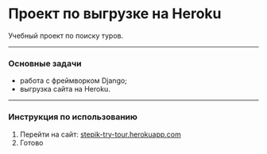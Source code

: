# Проект по выгрузке на Heroku
Учебный проект по поиску туров. 
______
### Основные задачи 
- работа с фреймворком Django;
- выгрузка сайта на Heroku.
______
### Инструкция по использованию
1. Перейти на сайт: 
[stepik-try-tour.herokuapp.com](https://stepik-try-tour.herokuapp.com)
2. Готово
